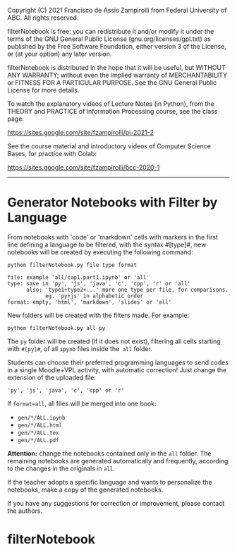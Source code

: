 Copyright (C) 2021 Francisco de Assis Zampirolli
from Federal University of ABC. All rights reserved.

filterNotebook is free: you can redistribute it and/or modify
it under the terms of the GNU General Public License
(gnu.org/licenses/gpl.txt) as published by the Free Software
Foundation, either version 3 of the License, or (at your option)
any later version.

filterNotebook is distributed in the hope that it will be useful,
but WITHOUT ANY WARRANTY; without even the implied warranty of
MERCHANTABILITY or FITNESS FOR A PARTICULAR PURPOSE. See the
GNU General Public License for more details.

To watch the explanatory videos of Lecture Notes (in Python), 
from the THEORY and PRACTICE of Information Processing course, 
see the class page:

https://sites.google.com/site/fzampirolli/pi-2021-2

See the course material and introductory videos
of Computer Science Bases, for practice with Colab:

https://sites.google.com/site/fzampirolli/bcc-2020-1

---

# Generator Notebooks with Filter by Language

From notebooks with 'code' or 'markdown' cells with markers in the 
first line defining a language to be filtered, with the syntax 
#[type]#, new notebooks will be created by executing the following 
command:

```
python filterNotebook.py file type format
          
file: example 'all/cap1.part1.ipynb' or 'all'
type: save in 'py', 'js', 'java', 'c', 'cpp', 'r' or 'all'
      also: 'type1+type2+...' more one type per file, for comparisons. 
            eg. 'py+js' in alphabetic order
format: empty, 'html', 'markdown', 'slides' or 'all'
```     

New folders will be created with the filters made. For example:

`python filterNotebook.py all py`

The `py` folder will be created (if it does not exist), filtering all
cells starting with `#[py]#`, of all `ipynb` files inside the` all` 
folder.

Students can choose their preferred programming languages to send 
codes in a single Moodle+VPL activity, with automatic correction! 
Just change the extension of the uploaded file:

`'py', 'js', 'java', 'c', 'cpp' or 'r'`

If `format=all`, all files will be merged into one book: 
 * `gen/*/ALL.ipynb` 
 * `gen/*/ALL.html`
 * `gen/*/ALL.tex`
 * `gen/*/ALL.pdf`

**Attention:** change the notebooks contained only in the `all` folder. 
The remaining notebooks are generated automatically and frequently, 
according to the changes in the originals in `all`.

If the teacher adopts a specific language and wants to personalize the 
notebooks, make a copy of the generated notebooks.

If you have any suggestions for correction or improvement, please 
contact the authors.
# filterNotebook
